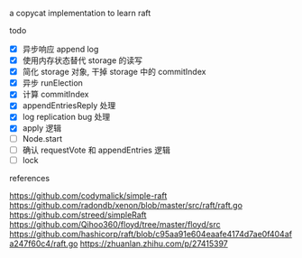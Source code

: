a copycat implementation to learn raft

todo

- [x] 异步响应 append log
- [x] 使用内存状态替代 storage 的读写
- [x] 简化 storage 对象, 干掉 storage 中的 commitIndex
- [x] 异步 runElection
- [x] 计算 commitIndex
- [x] appendEntriesReply 处理
- [x] log replication bug 处理
- [x] apply 逻辑
- [ ] Node.start
- [ ] 确认 requestVote 和 appendEntries 逻辑
- [ ] lock

references

https://github.com/codymalick/simple-raft
https://github.com/radondb/xenon/blob/master/src/raft/raft.go
https://github.com/streed/simpleRaft
https://github.com/Qihoo360/floyd/tree/master/floyd/src
https://github.com/hashicorp/raft/blob/c95aa91e604eaafe4174d7ae0f404afa247f60c4/raft.go
https://zhuanlan.zhihu.com/p/27415397
